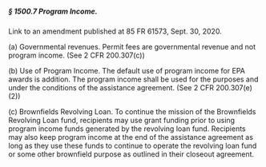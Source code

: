 ##### § 1500.7 Program Income. #####

Link to an amendment published at 85 FR 61573, Sept. 30, 2020.

(a) Governmental revenues. Permit fees are governmental revenue and not program income. (See 2 CFR 200.307(c))

(b) Use of Program Income. The default use of program income for EPA awards is addition. The program income shall be used for the purposes and under the conditions of the assistance agreement. (See 2 CFR 200.307(e)(2))

(c) Brownfields Revolving Loan. To continue the mission of the Brownfields Revolving Loan fund, recipients may use grant funding prior to using program income funds generated by the revolving loan fund. Recipients may also keep program income at the end of the assistance agreement as long as they use these funds to continue to operate the revolving loan fund or some other brownfield purpose as outlined in their closeout agreement.